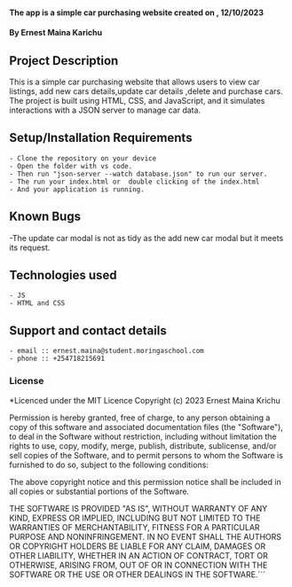 #### The app is a simple car purchasing website created on , 12/10/2023
#### **By Ernest Maina Karichu**
## Project Description
This is a simple car purchasing website that allows users to view car listings, add new cars details,update car details ,delete  and purchase cars. The project is built using HTML, CSS, and JavaScript, and it simulates interactions with a JSON server to manage car data.


## Setup/Installation Requirements
    - Clone the repository on your device 
    - Open the folder with vs code.
    - Then run "json-server --watch database.json" to run our server.
    - The run your index.html or  double clicking of the index.html
    - And your application is running.
       

## Known Bugs
-The update car modal is not as tidy as the add new car modal but it meets its request.

## Technologies used
    - JS
    - HTML and CSS

## Support and contact details
    - email :: ernest.maina@student.moringaschool.com
    - phone :: +254718215691

### License
*Licenced under the MIT Licence
Copyright (c) 2023 Ernest Maina Krichu

Permission is hereby granted, free of charge, to any person obtaining a copy of this software and associated documentation files (the "Software"), to deal in the Software without restriction, including without limitation the rights to use, copy, modify, merge, publish, distribute, sublicense, and/or sell copies of the Software, and to permit persons to whom the Software is furnished to do so, subject to the following conditions:

The above copyright notice and this permission notice shall be included in all copies or substantial portions of the Software.

THE SOFTWARE IS PROVIDED "AS IS", WITHOUT WARRANTY OF ANY KIND, EXPRESS OR IMPLIED, INCLUDING BUT NOT LIMITED TO THE WARRANTIES OF MERCHANTABILITY, FITNESS FOR A PARTICULAR PURPOSE AND NONINFRINGEMENT. IN NO EVENT SHALL THE AUTHORS OR COPYRIGHT HOLDERS BE LIABLE FOR ANY CLAIM, DAMAGES OR OTHER LIABILITY, WHETHER IN AN ACTION OF CONTRACT, TORT OR OTHERWISE, ARISING FROM, OUT OF OR IN CONNECTION WITH THE SOFTWARE OR THE USE OR OTHER DEALINGS IN THE SOFTWARE.```



